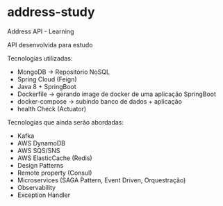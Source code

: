 # address-study
Address API - Learning

API desenvolvida para estudo

Tecnologias utilizadas:

 - MongoDB -> Repositório NoSQL
 - Spring Cloud (Feign)
 - Java 8 + SpringBoot 
 - Dockerfile -> gerando image de docker de uma aplicação SpringBoot
 - docker-compose -> subindo banco de dados + aplicação
 - health Check (Actuator)
 
 Tecnologias que ainda serão abordadas:
 
 - Kafka
 - AWS DynamoDB
 - AWS SQS/SNS
 - AWS ElasticCache (Redis)
 - Design Patterns 
 - Remote property (Consul) 
 - Microservices (SAGA Pattern, Event Driven, Orquestração) 
 - Observability
 - Exception Handler
